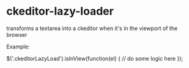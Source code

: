 # ckeditor-lazy-loader

transforms a textarea into a ckeditor when it's in the viewport of the browser

Example:

$('.ckeditorLazyLoad').isInView(function(el) {
    // do some logic here
});
